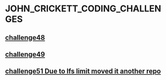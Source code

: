 # JOHN_CRICKETT_CODING_CHALLENGES

## [challenge48](/challenge48)

## [challenge49](/challenge49/)

## [challenge51 Due to lfs limit moved it another repo](https://github.com/Prajwalgn-07/JOHN_CRICKETT_CODING_CHALLENGES_2)
